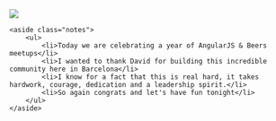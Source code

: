 
<section>    
    <img src="../../img/meme/celebrate.gif"/>

    <aside class="notes">
        <ul>
            <li>Today we are celebrating a year of AngularJS & Beers meetups</li>
            <li>I wanted to thank David for building this incredible community here in Barcelona</li>
            <li>I know for a fact that this is real hard, it takes hardwork, courage, dedication and a leadership spirit.</li>
            <li>So again congrats and let's have fun tonight</li>
        </ul>
    </aside>
</section>